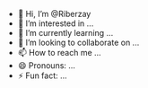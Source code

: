 - 👋 Hi, I’m @Riberzay
- 👀 I’m interested in ...
- 🌱 I’m currently learning ...
- 💞️ I’m looking to collaborate on ...
- 📫 How to reach me ...
- 😄 Pronouns: ...
- ⚡ Fun fact: ...

<!---
Riberzay/Riberzay is a ✨ special ✨ repository because its `README.md` (this file) appears on your GitHub profile.
You can click the Preview link to take a look at your changes.
--->
